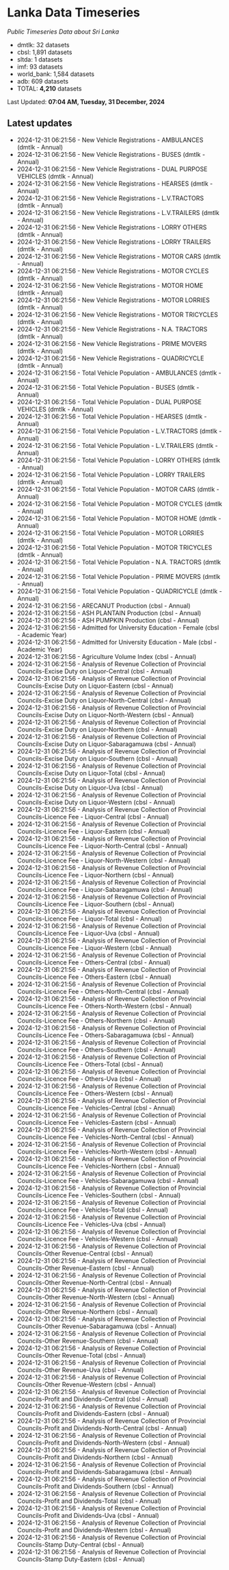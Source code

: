 # Lanka Data Timeseries
*Public Timeseries Data about Sri Lanka*

* dmtlk: 32 datasets
* cbsl: 1,891 datasets
* sltda: 1 datasets
* imf: 93 datasets
* world_bank: 1,584 datasets
* adb: 609 datasets
* TOTAL: **4,210** datasets

Last Updated: **07:04 AM, Tuesday, 31 December, 2024**

## Latest updates

* 2024-12-31 06:21:56 - New Vehicle Registrations - AMBULANCES (dmtlk - Annual)
* 2024-12-31 06:21:56 - New Vehicle Registrations - BUSES (dmtlk - Annual)
* 2024-12-31 06:21:56 - New Vehicle Registrations - DUAL PURPOSE VEHICLES (dmtlk - Annual)
* 2024-12-31 06:21:56 - New Vehicle Registrations - HEARSES (dmtlk - Annual)
* 2024-12-31 06:21:56 - New Vehicle Registrations - L.V.TRACTORS (dmtlk - Annual)
* 2024-12-31 06:21:56 - New Vehicle Registrations - L.V.TRAILERS (dmtlk - Annual)
* 2024-12-31 06:21:56 - New Vehicle Registrations - LORRY OTHERS (dmtlk - Annual)
* 2024-12-31 06:21:56 - New Vehicle Registrations - LORRY TRAILERS (dmtlk - Annual)
* 2024-12-31 06:21:56 - New Vehicle Registrations - MOTOR CARS (dmtlk - Annual)
* 2024-12-31 06:21:56 - New Vehicle Registrations - MOTOR CYCLES (dmtlk - Annual)
* 2024-12-31 06:21:56 - New Vehicle Registrations - MOTOR HOME (dmtlk - Annual)
* 2024-12-31 06:21:56 - New Vehicle Registrations - MOTOR LORRIES (dmtlk - Annual)
* 2024-12-31 06:21:56 - New Vehicle Registrations - MOTOR TRICYCLES (dmtlk - Annual)
* 2024-12-31 06:21:56 - New Vehicle Registrations - N.A. TRACTORS (dmtlk - Annual)
* 2024-12-31 06:21:56 - New Vehicle Registrations - PRIME MOVERS (dmtlk - Annual)
* 2024-12-31 06:21:56 - New Vehicle Registrations - QUADRICYCLE (dmtlk - Annual)
* 2024-12-31 06:21:56 - Total Vehicle Population - AMBULANCES (dmtlk - Annual)
* 2024-12-31 06:21:56 - Total Vehicle Population - BUSES (dmtlk - Annual)
* 2024-12-31 06:21:56 - Total Vehicle Population - DUAL PURPOSE VEHICLES (dmtlk - Annual)
* 2024-12-31 06:21:56 - Total Vehicle Population - HEARSES (dmtlk - Annual)
* 2024-12-31 06:21:56 - Total Vehicle Population - L.V.TRACTORS (dmtlk - Annual)
* 2024-12-31 06:21:56 - Total Vehicle Population - L.V.TRAILERS (dmtlk - Annual)
* 2024-12-31 06:21:56 - Total Vehicle Population - LORRY OTHERS (dmtlk - Annual)
* 2024-12-31 06:21:56 - Total Vehicle Population - LORRY TRAILERS (dmtlk - Annual)
* 2024-12-31 06:21:56 - Total Vehicle Population - MOTOR CARS (dmtlk - Annual)
* 2024-12-31 06:21:56 - Total Vehicle Population - MOTOR CYCLES (dmtlk - Annual)
* 2024-12-31 06:21:56 - Total Vehicle Population - MOTOR HOME (dmtlk - Annual)
* 2024-12-31 06:21:56 - Total Vehicle Population - MOTOR LORRIES (dmtlk - Annual)
* 2024-12-31 06:21:56 - Total Vehicle Population - MOTOR TRICYCLES (dmtlk - Annual)
* 2024-12-31 06:21:56 - Total Vehicle Population - N.A. TRACTORS (dmtlk - Annual)
* 2024-12-31 06:21:56 - Total Vehicle Population - PRIME MOVERS (dmtlk - Annual)
* 2024-12-31 06:21:56 - Total Vehicle Population - QUADRICYCLE (dmtlk - Annual)
* 2024-12-31 06:21:56 - ARECANUT Production (cbsl - Annual)
* 2024-12-31 06:21:56 - ASH PLANTAIN Production (cbsl - Annual)
* 2024-12-31 06:21:56 - ASH PUMPKIN Production (cbsl - Annual)
* 2024-12-31 06:21:56 - Admitted for University Education - Female (cbsl - Academic Year)
* 2024-12-31 06:21:56 - Admitted for University Education - Male (cbsl - Academic Year)
* 2024-12-31 06:21:56 - Agriculture Volume Index (cbsl - Annual)
* 2024-12-31 06:21:56 - Analysis of Revenue Collection of Provincial Councils-Excise Duty on Liquor-Central (cbsl - Annual)
* 2024-12-31 06:21:56 - Analysis of Revenue Collection of Provincial Councils-Excise Duty on Liquor-Eastern (cbsl - Annual)
* 2024-12-31 06:21:56 - Analysis of Revenue Collection of Provincial Councils-Excise Duty on Liquor-North-Central (cbsl - Annual)
* 2024-12-31 06:21:56 - Analysis of Revenue Collection of Provincial Councils-Excise Duty on Liquor-North-Western (cbsl - Annual)
* 2024-12-31 06:21:56 - Analysis of Revenue Collection of Provincial Councils-Excise Duty on Liquor-Northern (cbsl - Annual)
* 2024-12-31 06:21:56 - Analysis of Revenue Collection of Provincial Councils-Excise Duty on Liquor-Sabaragamuwa (cbsl - Annual)
* 2024-12-31 06:21:56 - Analysis of Revenue Collection of Provincial Councils-Excise Duty on Liquor-Southern (cbsl - Annual)
* 2024-12-31 06:21:56 - Analysis of Revenue Collection of Provincial Councils-Excise Duty on Liquor-Total (cbsl - Annual)
* 2024-12-31 06:21:56 - Analysis of Revenue Collection of Provincial Councils-Excise Duty on Liquor-Uva (cbsl - Annual)
* 2024-12-31 06:21:56 - Analysis of Revenue Collection of Provincial Councils-Excise Duty on Liquor-Western (cbsl - Annual)
* 2024-12-31 06:21:56 - Analysis of Revenue Collection of Provincial Councils-Licence Fee - Liquor-Central (cbsl - Annual)
* 2024-12-31 06:21:56 - Analysis of Revenue Collection of Provincial Councils-Licence Fee - Liquor-Eastern (cbsl - Annual)
* 2024-12-31 06:21:56 - Analysis of Revenue Collection of Provincial Councils-Licence Fee - Liquor-North-Central (cbsl - Annual)
* 2024-12-31 06:21:56 - Analysis of Revenue Collection of Provincial Councils-Licence Fee - Liquor-North-Western (cbsl - Annual)
* 2024-12-31 06:21:56 - Analysis of Revenue Collection of Provincial Councils-Licence Fee - Liquor-Northern (cbsl - Annual)
* 2024-12-31 06:21:56 - Analysis of Revenue Collection of Provincial Councils-Licence Fee - Liquor-Sabaragamuwa (cbsl - Annual)
* 2024-12-31 06:21:56 - Analysis of Revenue Collection of Provincial Councils-Licence Fee - Liquor-Southern (cbsl - Annual)
* 2024-12-31 06:21:56 - Analysis of Revenue Collection of Provincial Councils-Licence Fee - Liquor-Total (cbsl - Annual)
* 2024-12-31 06:21:56 - Analysis of Revenue Collection of Provincial Councils-Licence Fee - Liquor-Uva (cbsl - Annual)
* 2024-12-31 06:21:56 - Analysis of Revenue Collection of Provincial Councils-Licence Fee - Liquor-Western (cbsl - Annual)
* 2024-12-31 06:21:56 - Analysis of Revenue Collection of Provincial Councils-Licence Fee - Others-Central (cbsl - Annual)
* 2024-12-31 06:21:56 - Analysis of Revenue Collection of Provincial Councils-Licence Fee - Others-Eastern (cbsl - Annual)
* 2024-12-31 06:21:56 - Analysis of Revenue Collection of Provincial Councils-Licence Fee - Others-North-Central (cbsl - Annual)
* 2024-12-31 06:21:56 - Analysis of Revenue Collection of Provincial Councils-Licence Fee - Others-North-Western (cbsl - Annual)
* 2024-12-31 06:21:56 - Analysis of Revenue Collection of Provincial Councils-Licence Fee - Others-Northern (cbsl - Annual)
* 2024-12-31 06:21:56 - Analysis of Revenue Collection of Provincial Councils-Licence Fee - Others-Sabaragamuwa (cbsl - Annual)
* 2024-12-31 06:21:56 - Analysis of Revenue Collection of Provincial Councils-Licence Fee - Others-Southern (cbsl - Annual)
* 2024-12-31 06:21:56 - Analysis of Revenue Collection of Provincial Councils-Licence Fee - Others-Total (cbsl - Annual)
* 2024-12-31 06:21:56 - Analysis of Revenue Collection of Provincial Councils-Licence Fee - Others-Uva (cbsl - Annual)
* 2024-12-31 06:21:56 - Analysis of Revenue Collection of Provincial Councils-Licence Fee - Others-Western (cbsl - Annual)
* 2024-12-31 06:21:56 - Analysis of Revenue Collection of Provincial Councils-Licence Fee - Vehicles-Central (cbsl - Annual)
* 2024-12-31 06:21:56 - Analysis of Revenue Collection of Provincial Councils-Licence Fee - Vehicles-Eastern (cbsl - Annual)
* 2024-12-31 06:21:56 - Analysis of Revenue Collection of Provincial Councils-Licence Fee - Vehicles-North-Central (cbsl - Annual)
* 2024-12-31 06:21:56 - Analysis of Revenue Collection of Provincial Councils-Licence Fee - Vehicles-North-Western (cbsl - Annual)
* 2024-12-31 06:21:56 - Analysis of Revenue Collection of Provincial Councils-Licence Fee - Vehicles-Northern (cbsl - Annual)
* 2024-12-31 06:21:56 - Analysis of Revenue Collection of Provincial Councils-Licence Fee - Vehicles-Sabaragamuwa (cbsl - Annual)
* 2024-12-31 06:21:56 - Analysis of Revenue Collection of Provincial Councils-Licence Fee - Vehicles-Southern (cbsl - Annual)
* 2024-12-31 06:21:56 - Analysis of Revenue Collection of Provincial Councils-Licence Fee - Vehicles-Total (cbsl - Annual)
* 2024-12-31 06:21:56 - Analysis of Revenue Collection of Provincial Councils-Licence Fee - Vehicles-Uva (cbsl - Annual)
* 2024-12-31 06:21:56 - Analysis of Revenue Collection of Provincial Councils-Licence Fee - Vehicles-Western (cbsl - Annual)
* 2024-12-31 06:21:56 - Analysis of Revenue Collection of Provincial Councils-Other Revenue-Central (cbsl - Annual)
* 2024-12-31 06:21:56 - Analysis of Revenue Collection of Provincial Councils-Other Revenue-Eastern (cbsl - Annual)
* 2024-12-31 06:21:56 - Analysis of Revenue Collection of Provincial Councils-Other Revenue-North-Central (cbsl - Annual)
* 2024-12-31 06:21:56 - Analysis of Revenue Collection of Provincial Councils-Other Revenue-North-Western (cbsl - Annual)
* 2024-12-31 06:21:56 - Analysis of Revenue Collection of Provincial Councils-Other Revenue-Northern (cbsl - Annual)
* 2024-12-31 06:21:56 - Analysis of Revenue Collection of Provincial Councils-Other Revenue-Sabaragamuwa (cbsl - Annual)
* 2024-12-31 06:21:56 - Analysis of Revenue Collection of Provincial Councils-Other Revenue-Southern (cbsl - Annual)
* 2024-12-31 06:21:56 - Analysis of Revenue Collection of Provincial Councils-Other Revenue-Total (cbsl - Annual)
* 2024-12-31 06:21:56 - Analysis of Revenue Collection of Provincial Councils-Other Revenue-Uva (cbsl - Annual)
* 2024-12-31 06:21:56 - Analysis of Revenue Collection of Provincial Councils-Other Revenue-Western (cbsl - Annual)
* 2024-12-31 06:21:56 - Analysis of Revenue Collection of Provincial Councils-Profit and Dividends-Central (cbsl - Annual)
* 2024-12-31 06:21:56 - Analysis of Revenue Collection of Provincial Councils-Profit and Dividends-Eastern (cbsl - Annual)
* 2024-12-31 06:21:56 - Analysis of Revenue Collection of Provincial Councils-Profit and Dividends-North-Central (cbsl - Annual)
* 2024-12-31 06:21:56 - Analysis of Revenue Collection of Provincial Councils-Profit and Dividends-North-Western (cbsl - Annual)
* 2024-12-31 06:21:56 - Analysis of Revenue Collection of Provincial Councils-Profit and Dividends-Northern (cbsl - Annual)
* 2024-12-31 06:21:56 - Analysis of Revenue Collection of Provincial Councils-Profit and Dividends-Sabaragamuwa (cbsl - Annual)
* 2024-12-31 06:21:56 - Analysis of Revenue Collection of Provincial Councils-Profit and Dividends-Southern (cbsl - Annual)
* 2024-12-31 06:21:56 - Analysis of Revenue Collection of Provincial Councils-Profit and Dividends-Total (cbsl - Annual)
* 2024-12-31 06:21:56 - Analysis of Revenue Collection of Provincial Councils-Profit and Dividends-Uva (cbsl - Annual)
* 2024-12-31 06:21:56 - Analysis of Revenue Collection of Provincial Councils-Profit and Dividends-Western (cbsl - Annual)
* 2024-12-31 06:21:56 - Analysis of Revenue Collection of Provincial Councils-Stamp Duty-Central (cbsl - Annual)
* 2024-12-31 06:21:56 - Analysis of Revenue Collection of Provincial Councils-Stamp Duty-Eastern (cbsl - Annual)